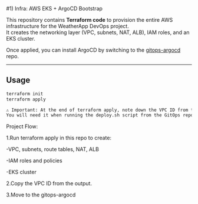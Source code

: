 #1) Infra: AWS EKS + ArgoCD Bootstrap

This repository contains **Terraform code** to provision the entire AWS infrastructure for the WeatherApp DevOps project.  
It creates the networking layer (VPC, subnets, NAT, ALB), IAM roles, and an EKS cluster.  

Once applied, you can install ArgoCD by switching to the [gitops-argocd](https://github.com/your-org/gitops-argocd) repo.

---

## Usage

```bash
terraform init
terraform apply

⚠️ Important: At the end of terraform apply, note down the VPC ID from the Terraform output.
You will need it when running the deploy.sh script from the GitOps repo.
```
Project Flow:

1.Run terraform apply in this repo to create:

-VPC, subnets, route tables, NAT, ALB

-IAM roles and policies

-EKS cluster

2.Copy the VPC ID from the output.

3.Move to the gitops-argocd
